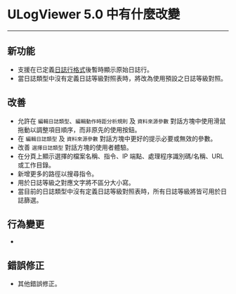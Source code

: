 ﻿# ULogViewer 5.0 中有什麼改變
 ---

## 新功能
+ 支援在已定義[日誌行格式](https://carinastudio.azurewebsites.net/ULogViewer/HowToReadAndParseLogs#LogPatterns)後暫時顯示原始日誌行。
+ 當日誌類型中沒有定義日誌等級對照表時，將改為使用預設之日誌等級對照。

## 改善
+ 允許在 ```編輯日誌類型```、```編輯動作時距分析規則``` 及 ```資料來源參數``` 對話方塊中使用滑鼠拖動以調整項目順序，而非原先的使用按鈕。
+ 在 ```編輯日誌類型``` 及 ```資料來源參數``` 對話方塊中更好的提示必要或無效的參數。
+ 改善 ```選擇日誌類型``` 對話方塊的使用者體驗。
+ 在分頁上顯示選擇的檔案名稱、指令、IP 端點、處理程序識別碼/名稱、URL 或工作目錄。
+ 新增更多的路徑以搜尋指令。
+ 用於日誌等級之對應文字將不區分大小寫。
+ 當目前的日誌類型中沒有定義日誌等級對照表時，所有日誌等級將皆可用於日誌篩選。

## 行為變更
+ 

## 錯誤修正
+ 其他錯誤修正。